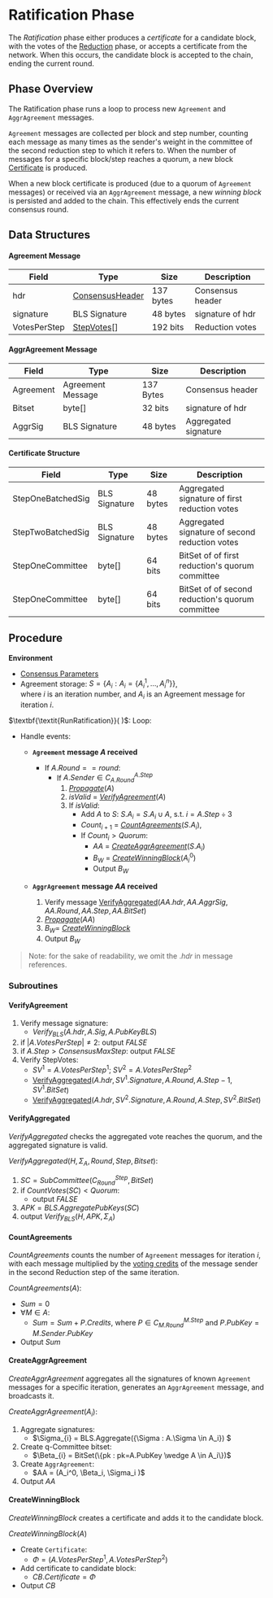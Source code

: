 # Ratification Phase
The *Ratification* phase either produces a *certificate* for a candidate block, with the votes of the [Reduction](../reduction/) phase, or accepts a certificate from the network. When this occurs, the candidate block is accepted to the chain, ending the current round.

## Phase Overview
The Ratification phase runs a loop to process new `Agreement` and `AggrAgreement` messages.

`Agreement` messages are collected per block and step number, counting each message as many times as the sender's weight in the committee of the second reduction step to which it refers to.
When the number of messages for a specific block/step reaches a quorum, a new block [Certificate][cert] is produced.

When a new block certificate is produced (due to a quorum of `Agreement` messages) or received via an `AggrAgreement` message, a new *winning block* is persisted and added to the chain. 
This effectively ends the current consensus round.

## Data Structures
#### Agreement Message
| Field        | Type                   | Size      | Description       |
|--------------|------------------------|-----------|-------------------|
| hdr          | [ConsensusHeader][hdr] | 137 bytes | Consensus header  |
| signature    | BLS Signature          | 48 bytes  | signature of hdr  |
| VotesPerStep | [StepVotes][sv][]      | 192 bits  | Reduction votes   |

#### AggrAgreement Message
| Field     | Type          | Size      | Description          |
|-----------|---------------|-----------|----------------------|
| Agreement | Agreement Message | 137 Bytes | Consensus header     |
| Bitset    | byte[]        | 32 bits   | signature of hdr     |
| AggrSig   | BLS Signature | 48 bytes  | Aggregated signature |

#### Certificate Structure
| Field             | Type          | Size     | Description                                      |
|-------------------|---------------|----------|--------------------------------------------------|
| StepOneBatchedSig | BLS Signature | 48 bytes | Aggregated signature of first reduction votes    |
| StepTwoBatchedSig | BLS Signature | 48 bytes | Aggregated signature of second reduction votes   |
| StepOneCommittee  | byte[]        | 64 bits  | BitSet of of first reduction's quorum committee  |
| StepOneCommittee  | byte[]        | 64 bits  | BitSet of of second reduction's quorum committee |

## Procedure

**Environment**
- [Consensus Parameters][cparams]
- Agreement storage:
  $S = \{A_i: A_i = \{A_i^1,..., A_i^n\}\}$, \
  where $i$ is an iteration number, and $A_i$ is an Agreement message for iteration $i$.


$\textbf{\textit{RunRatification}}( )$:
Loop:
 - Handle events:
   - **`Agreement` message $A$ received**
     - If $A.Round == round$:
       - If $A.Sender \in C_{A.Round}^{A.Step}$
          1. [*Propagate*]()($A$)
          2. $isValid$ = [*VerifyAgreement*](#verifyagreement)($A$)
          3. If $isValid$:
             - Add $A$ to $S$:
               $S.A_i = S.A_i \cup A$, s.t. $i = A.Step \div 3$
             - $Count_{i+1}$ = [*CountAgreements*]()($S.A_i$),
             - If $Count_{i} > Quorum$:
               - $AA$ = [*CreateAggrAgreement*](#sendaggragreement)($S.A_i$)
               - $B_W$ = [*CreateWinningBlock*](#createwinningblock)($A_i^0$)
               - Output $B_W$

   - **`AggrAgreement` message $AA$ received**
     1. Verify message
        [VerifyAggregated]()($AA.hdr, AA.AggrSig, AA.Round, AA.Step, AA.BitSet$)
     2. [*Propagate*]()($AA$)
     3. $B_W =$ [*CreateWinningBlock*]($AA.Agreement$)
     4. Output $B_W$

> Note: for the sake of readability, we omit the $.hdr$ in message references.

### Subroutines

#### VerifyAgreement
1. Verify message signature:
   - $Verify_{BLS}(A.hdr, A.Sig, A.PubKeyBLS)$
2. if $|A.VotesPerStep| \ne 2$: output $FALSE$
3. if $A.Step > ConsensusMaxStep$: output $FALSE$
4. Verify StepVotes:
   - $SV^1 {=} A.VotesPerStep^1$; $SV^2 {=} A.VotesPerStep^2$
   - [VerifyAggregated]()($A.hdr, SV^1.Signature, A.Round, A.Step{-}1, SV^1.BitSet$)
   - [VerifyAggregated]()($A.hdr, SV^2.Signature, A.Round, A.Step, SV^2.BitSet$)

#### VerifyAggregated
$VerifyAggregated$ checks the aggregated vote reaches the quorum, and the aggregated signature is valid.

$VerifyAggregated(H, \Sigma_A, Round, Step, Bitset)$:
1. $SC = SubCommittee(C_{Round}^{{Step}}, BitSet)$
2. if $CountVotes(SC) \lt Quorum$:
   - output $FALSE$
3. $APK = BLS.AggregatePubKeys(SC)$
4. output $Verify_{BLS}(H, APK, \Sigma_A)$


#### CountAgreements
$CountAgreements$ counts the number of `Agreement` messages for iteration $i$, with each message multiplied by the [voting credits](../sortition/README.md#voting-committees) of the message sender in the second Reduction step of the same iteration.

$CountAgreements(A):$
  - $Sum = 0$
  - $\forall M \in A$:
    - $Sum = Sum + P.Credits$,
    where $P \in C_{M.Round}^{M.Step}$ and $P.PubKey=M.Sender.PubKey$
  - Output $Sum$

#### CreateAggrAgreement
*CreateAggrAgreement* aggregates all the signatures of known `Agreement` messages for a specific iteration, generates an `AggrAgreement` message, and broadcasts it.

$CreateAggrAgreement(A_i)$:
 1. Aggregate signatures: 
    - $\Sigma_{i} = BLS.Aggregate(\{\Sigma : A.\Sigma \in A_i\}) $
 2. Create q-Committee bitset:
    - $\Beta_{i} = BitSet(\{pk : pk=A.PubKey \wedge A \in A_i\})$
 3. Create `AggrAgreement`:
    - $AA = (A_i^0, \Beta_i, \Sigma_i )$
 4. Output $AA$


#### CreateWinningBlock
*CreateWinningBlock* creates a certificate and adds it to the candidate block.

$CreateWinningBlock(A)$
  - Create `Certificate`:
    - $\Phi = (A.VotesPerStep^1, A.VotesPerStep^2)$
  - Add certificate to candidate block:
    - $CB.Certificate = \Phi$
  - Output $CB$

<!------------------------- LINKS ------------------------->
[hdr]: ../README.md#consensus-message-header
[sv]: ../reduction/README.md#stepvotes
[cert]: #certificate-structure
[cparams]: ../README.md#parameters
